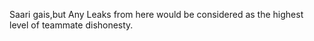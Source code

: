 Saari gais,but Any Leaks from here would be considered as the highest level of teammate dishonesty.
